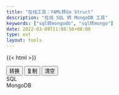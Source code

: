 ```yaml
---
title: "在线工具：YAML转Go Struct"
description: "在线 SQL 转 MongoDB 工具"
keywords: ["sql转mongodb", "sql转mongo"]
date: 2022-03-09T11:08:56+08:00
type: ext
layout: tools
---
```

{{< html >}}
  <div class="t-btn d-flex justify-content-center">
    <button class="btn"  id="btnExpan"> 转换 </button>
    <button class="btn btn-default" data-clipboard-action="copy" id="btnCopy"> 复制 </button>
    <button class="btn btn-default" id="btnClear"> 清空 </button>
  </div> 
  <div class="row">
    <div class="t-editarea col-lg-6 col-md-12" onpaste="setTimeout(convert,1)"> 
      <label class="col-form-label"> SQL </label> 
      <div id="input" class="t-textarea fullHeight fixed-size"></div> 
    </div>
    <div class="t-editarea col-lg-6 col-md-12"> 
      <label class="col-form-label"> MongoDB </label> 
      <div class="t-textarea fullHeight fixed-size" id="output"></div> 
    </div>
  </div>
  <script src="https://cdn.bootcss.com/clipboard.js/2.0.4/clipboard.min.js">
	</script> 
  <script src="/js/jquery.js"></script>
  <script src="/layer/layer.js"></script>
  <script src="/js/tools.js?v=0.0.3"></script>
  <script src="/js/sql2mongodb.js?v=0.0.2"></script>
  <script>
    let input = new highlight(
      document.getElementById("input"), 
      "javascript", 
      "select id,salary from employee where age >= 35 and (designation = 'manager' or (lastname = 'johnson' and firstname like '%john%'))"
    )

    let output = new highlight(
      document.getElementById("output"), 
      "json", 
      '等待转化结果...'
    )

    document.getElementById("btnClear").onclick = function() {
        cleanup(input, output)
    }

    document.getElementById("btnExpan").onclick = function() {
      convert()
    }
   
    function convert() {
      let res = sql_to_mongodb(input.getValue());
      output.setValue(res)
    }
    convert()
    listenMode(input, output)
    copy(output)
	</script>
  {{< /html >}}
    {{< html >}}<div class="tool-info">{{< /html >}}
  仅支持查询语句。
  {{< html >}}</div>{{< /html >}}